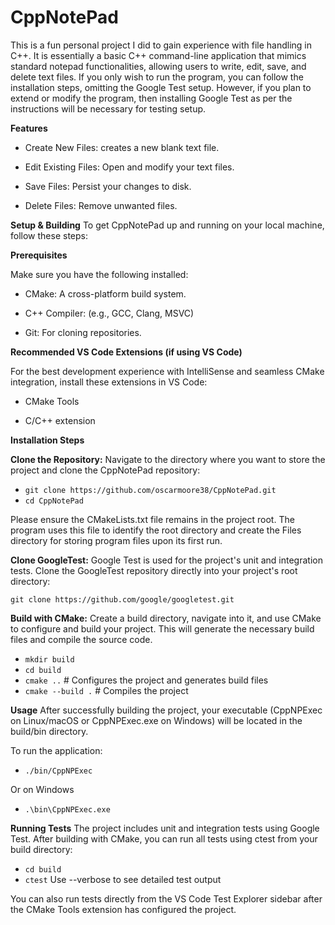 # CppNotePad

This is a fun personal project I did to gain experience with file handling in C++. It is essentially a basic C++ command-line application that mimics standard notepad functionalities, allowing users to write, edit, save, and delete text files. If you only wish to run the program, you can follow the installation steps, omitting the Google Test setup. However, if you plan to extend or modify the program, then installing Google Test as per the instructions will be necessary for testing setup.

**Features**
- Create New Files: creates a new blank text file.

- Edit Existing Files: Open and modify your text files.

- Save Files: Persist your changes to disk.

- Delete Files: Remove unwanted files.

**Setup & Building**
To get CppNotePad up and running on your local machine, follow these steps:

**Prerequisites**

Make sure you have the following installed:

- CMake: A cross-platform build system.

- C++ Compiler: (e.g., GCC, Clang, MSVC)

- Git: For cloning repositories.

**Recommended VS Code Extensions (if using VS Code)**

For the best development experience with IntelliSense and seamless CMake integration, install these extensions in VS Code:

- CMake Tools

- C/C++ extension

**Installation Steps**

**Clone the Repository:**
Navigate to the directory where you want to store the project and clone the CppNotePad repository:

- `git clone https://github.com/oscarmoore38/CppNotePad.git`
- `cd CppNotePad`

Please ensure the CMakeLists.txt file remains in the project root. The program uses this file to identify the root directory and create the Files directory for storing program files upon its first run.

**Clone GoogleTest:**
Google Test is used for the project's unit and integration tests. Clone the GoogleTest repository directly into your project's root directory:

`git clone https://github.com/google/googletest.git`

**Build with CMake:**
Create a build directory, navigate into it, and use CMake to configure and build your project. This will generate the necessary build files and compile the source code.

- `mkdir build`
- `cd build`
- `cmake ..`         # Configures the project and generates build files
- `cmake --build .`    # Compiles the project

**Usage**
After successfully building the project, your executable (CppNPExec on Linux/macOS or CppNPExec.exe on Windows) will be located in the build/bin directory.

To run the application:

- `./bin/CppNPExec`

Or on Windows

- `.\bin\CppNPExec.exe` 

**Running Tests**
The project includes unit and integration tests using Google Test. After building with CMake, you can run all tests using ctest from your build directory:

- `cd build`
- `ctest` Use --verbose to see detailed test output

You can also run tests directly from the VS Code Test Explorer sidebar after the CMake Tools extension has configured the project.


